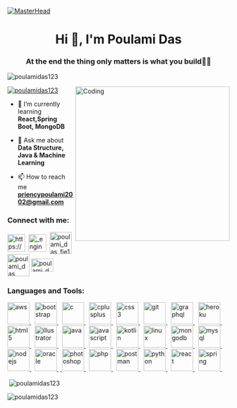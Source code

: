 [![MasterHead](https://i.imgur.com/spmFUMb.png)](https://rishavchanda.io)
<h1 align="center">Hi 👋, I'm Poulami Das</h1>
<h3 align="center">At the end the thing only matters is what you build👩‍💻</h3>
<p align="left"> <img src="https://komarev.com/ghpvc/?username=poulamidas123&label=Profile%20views&color=0e75b6&style=flat" alt="poulamidas123" /> </p>
<img align="right" alt="Coding" width="350" src="https://i.imgur.com/iAnXgLS.png">

<p align="left"> <a href="https://github.com/ryo-ma/github-profile-trophy"><img src="https://github-profile-trophy.vercel.app/?username=poulamidas123" alt="poulamidas123" /></a> </p>


- 🌱 I’m currently learning **React,Spring Boot, MongoDB**

- 💬 Ask me about **Data Structure, Java & Machine Learning**

- 📫 How to reach me **priencypoulami2002@gmail.com**

<h3 align="left">Connect with me:</h3>
<p align="left">
<a href="https://linkedin.com/in/https://www.linkedin.com/in/poulami-das-02291622a/" target="blank"><img align="center" src="https://cdn-icons-png.flaticon.com/512/174/174857.png" alt="https://www.linkedin.com/in/poulami-das-02291622a/" height="40" width="40" /></a>&nbsp;
<a href="https://instagram.com/_engineer_chef_" target="blank"><img align="center" src="https://cdn-icons-png.flaticon.com/512/174/174855.png" alt="_engineer_chef_" height="40" width="40" /></a>&nbsp;
<a href="https://www.hackerrank.com/poulami_das_fie1" target="blank"><img align="center" src="https://upload.wikimedia.org/wikipedia/commons/6/65/HackerRank_logo.png" alt="poulami_das_fie1" height="50" width="50" /></a>
<a href="https://www.leetcode.com/poulami_das" target="blank"><img align="center" src="https://miro.medium.com/v2/resize:fit:512/1*ymdLUYayjisO2uU47lOI0A.png" alt="poulami_das" height="50" width="50" /></a>&nbsp;<a href="https://auth.geeksforgeeks.org/user/priencypoulami2002/" target="blank"><img align="center" src="https://upload.wikimedia.org/wikipedia/commons/thumb/4/43/GeeksforGeeks.svg/2560px-GeeksforGeeks.svg.png" alt="poulami_das" height="30" width="50" /></a>
</p>

<h3 align="left">Languages and Tools:</h3>
<p align="left">
<a href="https://aws.amazon.com" target="_blank" rel="noreferrer"> <img
        src="https://upload.wikimedia.org/wikipedia/commons/thumb/9/93/Amazon_Web_Services_Logo.svg/1280px-Amazon_Web_Services_Logo.svg.png"
        alt="aws" width="50" height="50" /> </a>&nbsp; <a href="https://getbootstrap.com" target="_blank" rel="noreferrer">
    <img src="https://img.freepik.com/premium-vector/bootstrap-icon-b-letter-logo_781017-7.jpg" alt="bootstrap"
        width="50" height="50" /> </a>&nbsp; <a href="https://www.cprogramming.com/" target="_blank" rel="noreferrer"> <img
        src="https://upload.wikimedia.org/wikipedia/commons/thumb/1/18/C_Programming_Language.svg/1200px-C_Programming_Language.svg.png"
        alt="c" width="50" height="50" /> </a>&nbsp; <a href="https://www.w3schools.com/cpp/" target="_blank"
    rel="noreferrer"> <img
        src="https://upload.wikimedia.org/wikipedia/commons/thumb/1/18/ISO_C%2B%2B_Logo.svg/1822px-ISO_C%2B%2B_Logo.svg.png"
        alt="cplusplus" width="50" height="50" /> </a>&nbsp; <a href="https://www.w3schools.com/css/" target="_blank"
    rel="noreferrer"> <img
        src="https://upload.wikimedia.org/wikipedia/commons/thumb/6/62/CSS3_logo.svg/800px-CSS3_logo.svg.png" alt="css3"
        width="50" height="50" /> </a>&nbsp; <a href="https://git-scm.com/" target="_blank" rel="noreferrer"> <img
        src="https://www.vectorlogo.zone/logos/git-scm/git-scm-icon.svg" alt="git" width="50" height="50" /> </a>&nbsp; <a
    href="https://graphql.org" target="_blank" rel="noreferrer"> <img
        src="https://www.vectorlogo.zone/logos/graphql/graphql-icon.svg" alt="graphql" width="50" height="50" /> </a>&nbsp; <a
    href="https://heroku.com" target="_blank" rel="noreferrer"> <img
        src="https://www.vectorlogo.zone/logos/heroku/heroku-icon.svg" alt="heroku" width="50" height="50" /> </a>&nbsp; <a
    href="https://www.w3.org/html/" target="_blank" rel="noreferrer"> <img
        src="https://upload.wikimedia.org/wikipedia/commons/thumb/6/61/HTML5_logo_and_wordmark.svg/2048px-HTML5_logo_and_wordmark.svg.png"
        alt="html5" width="50" height="50" /> </a>&nbsp; <a href="https://www.adobe.com/in/products/illustrator.html"
    target="_blank" rel="noreferrer"> <img
        src="https://www.vectorlogo.zone/logos/adobe_illustrator/adobe_illustrator-icon.svg" alt="illustrator"
        width="50" height="50" /> </a>&nbsp; <a href="https://www.java.com" target="_blank" rel="noreferrer"> <img
        src="https://upload.wikimedia.org/wikipedia/en/thumb/3/30/Java_programming_language_logo.svg/800px-Java_programming_language_logo.svg.png"
        alt="java" width="50" height="50" /> </a>&nbsp; <a href="https://developer.mozilla.org/en-US/docs/Web/JavaScript"
    target="_blank" rel="noreferrer"> <img
        src="https://w7.pngwing.com/pngs/640/199/png-transparent-javascript-logo-html-javascript-logo-angle-text-rectangle-thumbnail.png"
        alt="javascript" width="50" height="50" /> </a>&nbsp; <a href="https://kotlinlang.org" target="_blank"
    rel="noreferrer"> <img src="https://www.vectorlogo.zone/logos/kotlinlang/kotlinlang-icon.svg" alt="kotlin"
        width="50" height="50" /> </a>&nbsp; <a href="https://www.linux.org/" target="_blank" rel="noreferrer"> <img
        src="https://1000logos.net/wp-content/uploads/2017/03/LINUX-LOGO.png" alt="linux" width="50" height="50" /> </a>&nbsp;
<a href="https://www.mongodb.com/" target="_blank" rel="noreferrer"> <img
        src="https://w7.pngwing.com/pngs/956/695/png-transparent-mongodb-original-wordmark-logo-icon-thumbnail.png"
        alt="mongodb" width="50" height="50" /> </a>&nbsp; <a href="https://www.mysql.com/" target="_blank" rel="noreferrer">
    <img src="https://cdn-icons-png.flaticon.com/512/5968/5968313.png" alt="mysql" width="50" height="50" /> </a>&nbsp; <a
    href="https://nodejs.org" target="_blank" rel="noreferrer"> <img
        src="https://static-00.iconduck.com/assets.00/node-js-icon-227x256-913nazt0.png" alt="nodejs" width="50"
        height="50" /> </a>&nbsp; <a href="https://www.oracle.com/" target="_blank" rel="noreferrer"> <img
        src="https://logos-world.net/wp-content/uploads/2020/09/Oracle-Symbol.png" alt="oracle" width="50"
        height="50" /> </a>&nbsp;<a href="https://www.photoshop.com/en" target="_blank" rel="noreferrer"> <img
        src="https://upload.wikimedia.org/wikipedia/commons/thumb/a/af/Adobe_Photoshop_CC_icon.svg/640px-Adobe_Photoshop_CC_icon.svg.png"
        alt="photoshop" width="50" height="50" /> </a>&nbsp; <a href="https://www.php.net" target="_blank" rel="noreferrer">
    <img src="https://upload.wikimedia.org/wikipedia/commons/thumb/2/27/PHP-logo.svg/2560px-PHP-logo.svg.png"
        alt="php" width="50" height="50" /> </a>&nbsp; <a href="https://postman.com" target="_blank" rel="noreferrer"> <img
        src="https://www.vectorlogo.zone/logos/getpostman/getpostman-icon.svg" alt="postman" width="50" height="50" />
</a>&nbsp; <a href="https://www.python.org" target="_blank" rel="noreferrer"> <img
        src="https://upload.wikimedia.org/wikipedia/commons/thumb/c/c3/Python-logo-notext.svg/1869px-Python-logo-notext.svg.png"
        alt="python" width="50" height="50" /> </a>&nbsp; <a href="https://reactjs.org/" target="_blank" rel="noreferrer">
    <img src="https://upload.wikimedia.org/wikipedia/commons/thumb/a/a7/React-icon.svg/2300px-React-icon.svg.png"
        alt="react" width="50" height="50" /> </a>&nbsp; <a href="https://spring.io/" target="_blank" rel="noreferrer"> <img
        src="https://www.vectorlogo.zone/logos/springio/springio-icon.svg" alt="spring" width="50" height="50" /> </a>&nbsp;
</p>

<p>&nbsp;<img align="center" src="https://github-readme-stats.vercel.app/api?username=poulamidas123&show_icons=true&locale=en" alt="poulamidas123" /></p>

<p><img align="center" src="https://github-readme-streak-stats.herokuapp.com/?user=poulamidas123&" alt="poulamidas123" /></p>

